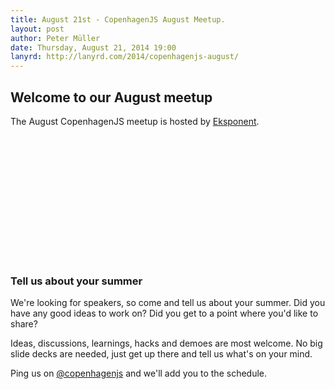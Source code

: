 ```yaml
---
title: August 21st - CopenhagenJS August Meetup.
layout: post
author: Peter Müller
date: Thursday, August 21, 2014 19:00
lanyrd: http://lanyrd.com/2014/copenhagenjs-august/
---
```


## Welcome to our August meetup

The August CopenhagenJS meetup is hosted by [Eksponent](http://www.eksponent.com/).

<script type="text/javascript" src="http://maps.google.com/maps/api/js?sensor=false"></script><div style="overflow:hidden;height:200px;width:600px;margin:0 auto;"><div id="gmap_canvas" style="height:200px;width:600px;"></div><style>#gmap_canvas img{max-width:none!important;background:none!important}</style><a class="google-map-code" href="http://www.mapsembed.com/pixum-gutschein/" id="get-map-data">http://www.mapsembed.com/pixum-gutschein/</a></div><script type="text/javascript"> function init_map(){var myOptions = {zoom:14,center:new google.maps.LatLng(55.6740877,12.559706600000027),mapTypeId: google.maps.MapTypeId.ROADMAP};map = new google.maps.Map(document.getElementById("gmap_canvas"), myOptions);marker = new google.maps.Marker({map: map,position: new google.maps.LatLng(55.6740877, 12.559706600000027)});infowindow = new google.maps.InfoWindow({content:"<b>Eksponent</b><br/>Gammel Kongevej 3E, 4. sal, 1610<br/> Copenhagen" });google.maps.event.addListener(marker, "click", function(){infowindow.open(map,marker);});infowindow.open(map,marker);}google.maps.event.addDomListener(window, 'load', init_map);</script>

### Tell us about your summer

We're looking for speakers, so come and tell us about your summer. Did you have any good ideas to work on? Did you get to a point where you'd like to share?

Ideas, discussions, learnings, hacks and demoes are most welcome. No big slide decks are needed, just get up there and tell us what's on your mind.

Ping us on [@copenhagenjs](https://twitter.com/copenhagenjs) and we'll add you to the schedule.
